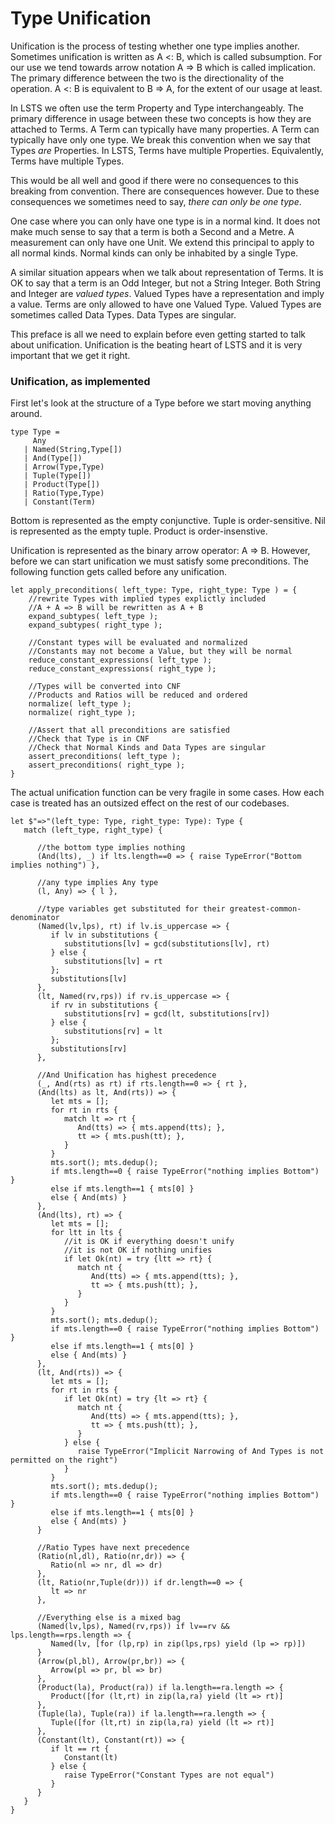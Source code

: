 # Type Unification

Unification is the process of testing whether one type implies another.
Sometimes unification is written as A <: B, which is called subsumption.
For our use we tend towards arrow notation A => B which is called implication.
The primary difference between the two is the directionality of the operation.
A <: B is equivalent to B => A, for the extent of our usage at least.

In LSTS we often use the term Property and Type interchangeably.
The primary difference in usage between these two concepts is how they are attached to Terms.
A Term can typically have many properties.
A Term can typically have only one type.
We break this convention when we say that Types *are* Properties.
In LSTS, Terms have multiple Properties.
Equivalently, Terms have multiple Types.

This would be all well and good if there were no consequences to this breaking from convention.
There are consequences however.
Due to these consequences we sometimes need to say, *there can only be one type*.

One case where you can only have one type is in a normal kind.
It does not make much sense to say that a term is both a Second and a Metre.
A measurement can only have one Unit.
We extend this principal to apply to all normal kinds.
Normal kinds can only be inhabited by a single Type.

A similar situation appears when we talk about representation of Terms.
It is OK to say that a term is an Odd Integer, but not a String Integer.
Both String and Integer are *valued types*.
Valued Types have a representation and imply a value.
Terms are only allowed to have one Valued Type.
Valued Types are sometimes called Data Types.
Data Types are singular.

This preface is all we need to explain before even getting started to talk about unification.
Unification is the beating heart of LSTS and it is very important that we get it right.

### Unification, as implemented

First let's look at the structure of a Type before we start moving anything around.

```lsts
type Type =
     Any
   | Named(String,Type[])
   | And(Type[])
   | Arrow(Type,Type)
   | Tuple(Type[])
   | Product(Type[])
   | Ratio(Type,Type)
   | Constant(Term)
```

Bottom is represented as the empty conjunctive.
Tuple is order-sensitive.
Nil is represented as the empty tuple.
Product is order-insenstive.

Unification is represented as the binary arrow operator: A => B.
However, before we can start unification we must satisfy some preconditions.
The following function gets called before any unification.

```lsts
let apply_preconditions( left_type: Type, right_type: Type ) = {
    //rewrite Types with implied types explictly included
    //A + A => B will be rewritten as A + B
    expand_subtypes( left_type );               
    expand_subtypes( right_type );

    //Constant types will be evaluated and normalized
    //Constants may not become a Value, but they will be normal
    reduce_constant_expressions( left_type );
    reduce_constant_expressions( right_type ); 

    //Types will be converted into CNF
    //Products and Ratios will be reduced and ordered
    normalize( left_type ); 
    normalize( right_type );

    //Assert that all preconditions are satisfied
    //Check that Type is in CNF
    //Check that Normal Kinds and Data Types are singular
    assert_preconditions( left_type );
    assert_preconditions( right_type );
}
```

The actual unification function can be very fragile in some cases.
How each case is treated has an outsized effect on the rest of our codebases.

```lsts
let $"=>"(left_type: Type, right_type: Type): Type {
   match (left_type, right_type) {

      //the bottom type implies nothing
      (And(lts), _) if lts.length==0 => { raise TypeError("Bottom implies nothing") },

      //any type implies Any type
      (l, Any) => { l },

      //type variables get substituted for their greatest-common-denominator
      (Named(lv,lps), rt) if lv.is_uppercase => {
         if lv in substitutions {
            substitutions[lv] = gcd(substitutions[lv], rt)
         } else {
            substitutions[lv] = rt
         };
         substitutions[lv]
      },
      (lt, Named(rv,rps)) if rv.is_uppercase => {
         if rv in substitutions {
            substitutions[rv] = gcd(lt, substitutions[rv])
         } else {
            substitutions[rv] = lt
         };
         substitutions[rv]
      },

      //And Unification has highest precedence
      (_, And(rts) as rt) if rts.length==0 => { rt },
      (And(lts) as lt, And(rts)) => {
         let mts = [];
         for rt in rts {
            match lt => rt {
               And(tts) => { mts.append(tts); },
               tt => { mts.push(tt); },
            }
         }
         mts.sort(); mts.dedup();
         if mts.length==0 { raise TypeError("nothing implies Bottom") }
         else if mts.length==1 { mts[0] }
         else { And(mts) }
      },
      (And(lts), rt) => {
         let mts = [];
         for ltt in lts {
            //it is OK if everything doesn't unify
            //it is not OK if nothing unifies
            if let Ok(nt) = try {ltt => rt} {
               match nt {
                  And(tts) => { mts.append(tts); },
                  tt => { mts.push(tt); },
               }
            }
         }
         mts.sort(); mts.dedup();
         if mts.length==0 { raise TypeError("nothing implies Bottom") }
         else if mts.length==1 { mts[0] }
         else { And(mts) }
      },
      (lt, And(rts)) => {
         let mts = [];
         for rt in rts {
            if let Ok(nt) = try {lt => rt} {
               match nt {
                  And(tts) => { mts.append(tts); },
                  tt => { mts.push(tt); },
               }
            } else {
               raise TypeError("Implicit Narrowing of And Types is not permitted on the right")
            }
         }
         mts.sort(); mts.dedup();
         if mts.length==0 { raise TypeError("nothing implies Bottom") }
         else if mts.length==1 { mts[0] }
         else { And(mts) }
      }

      //Ratio Types have next precedence
      (Ratio(nl,dl), Ratio(nr,dr)) => {
         Ratio(nl => nr, dl => dr)
      },
      (lt, Ratio(nr,Tuple(dr))) if dr.length==0 => {
         lt => nr
      },

      //Everything else is a mixed bag
      (Named(lv,lps), Named(rv,rps)) if lv==rv && lps.length==rps.length => {
         Named(lv, [for (lp,rp) in zip(lps,rps) yield (lp => rp)])
      }
      (Arrow(pl,bl), Arrow(pr,br)) => {
         Arrow(pl => pr, bl => br)
      },
      (Product(la), Product(ra)) if la.length==ra.length => {
         Product([for (lt,rt) in zip(la,ra) yield (lt => rt)]
      },
      (Tuple(la), Tuple(ra)) if la.length==ra.length => {
         Tuple([for (lt,rt) in zip(la,ra) yield (lt => rt)]
      },
      (Constant(lt), Constant(rt)) => {
         if lt == rt {
            Constant(lt)
         } else {
            raise TypeError("Constant Types are not equal")
         }
      }
   }
}
```
